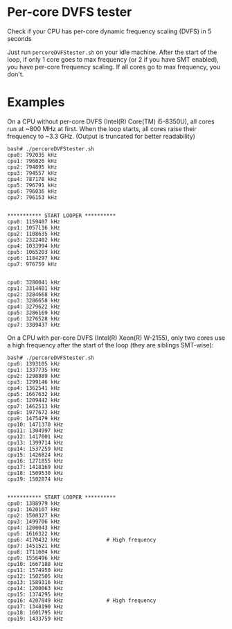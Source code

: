 # Per-core DVFS tester
Check if your CPU has per-core dynamic frequency scaling (DVFS) in 5 seconds

Just run `percoreDVFStester.sh` on your idle machine. After the start of the loop, if only 1 core goes to max frequency (or 2 if you have SMT enabled), you have per-core frequency scaling. If all cores go to max frequency, you don't.

# Examples
On a CPU without per-core DVFS (Intel(R) Core(TM) i5-8350U), all cores run at ~800 MHz at first. When the loop starts, all cores raise their frequency to ~3.3 GHz. (Output is truncated for better readability)
```
bash# ./percoreDVFStester.sh
cpu0: 792035 kHz
cpu1: 796026 kHz
cpu2: 794895 kHz
cpu3: 794557 kHz
cpu4: 787178 kHz
cpu5: 796791 kHz
cpu6: 796036 kHz
cpu7: 796153 kHz


*********** START LOOPER **********
cpu0: 1159407 kHz
cpu1: 1057116 kHz
cpu2: 1108635 kHz
cpu3: 2322402 kHz
cpu4: 1033994 kHz
cpu5: 1065203 kHz
cpu6: 1184297 kHz
cpu7: 976759 kHz


cpu0: 3280041 kHz
cpu1: 3314401 kHz
cpu2: 3284668 kHz
cpu3: 3286658 kHz
cpu4: 3279622 kHz
cpu5: 3286169 kHz
cpu6: 3276528 kHz
cpu7: 3309437 kHz
```

On a CPU with per-core DVFS (Intel(R) Xeon(R) W-2155), only two cores use a high frequency after the start of the loop (they are siblings SMT-wise):
```
bash# ./percoreDVFStester.sh
cpu0: 1393105 kHz
cpu1: 1337735 kHz
cpu2: 1298889 kHz
cpu3: 1299146 kHz
cpu4: 1362541 kHz
cpu5: 1667632 kHz
cpu6: 1209442 kHz
cpu7: 1462513 kHz
cpu8: 1977672 kHz
cpu9: 1475479 kHz
cpu10: 1471370 kHz
cpu11: 1304997 kHz
cpu12: 1417001 kHz
cpu13: 1399714 kHz
cpu14: 1537259 kHz
cpu15: 1426824 kHz
cpu16: 1271855 kHz
cpu17: 1418169 kHz
cpu18: 1509530 kHz
cpu19: 1502874 kHz


*********** START LOOPER **********
cpu0: 1388979 kHz
cpu1: 1620107 kHz
cpu2: 1500327 kHz
cpu3: 1499706 kHz
cpu4: 1200043 kHz
cpu5: 1616322 kHz
cpu6: 4170432 kHz               # High frequency
cpu7: 1451521 kHz
cpu8: 1711604 kHz
cpu9: 1556496 kHz
cpu10: 1667188 kHz
cpu11: 1574950 kHz
cpu12: 1502505 kHz
cpu13: 1589316 kHz
cpu14: 1200063 kHz
cpu15: 1374295 kHz
cpu16: 4207849 kHz              # High frequency
cpu17: 1348190 kHz
cpu18: 1601795 kHz
cpu19: 1433759 kHz
```
